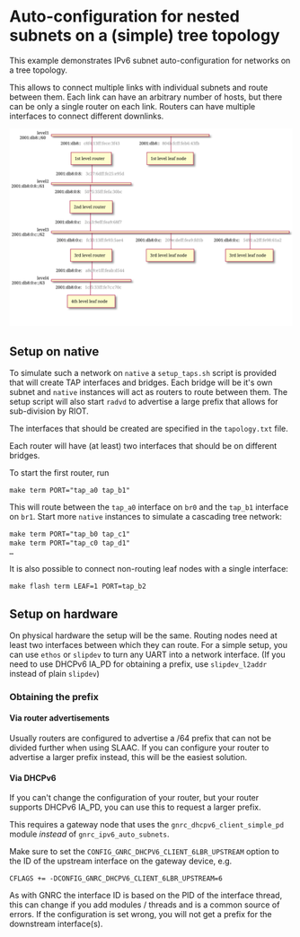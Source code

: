 # Auto-configuration for nested subnets on a (simple) tree topology

This example demonstrates IPv6 subnet auto-configuration for networks on a
tree topology.

This allows to connect multiple links with individual subnets and route
between them.
Each link can have an arbitrary number of hosts, but there can be only
a single router on each link.
Routers can have multiple interfaces to connect different downlinks.

![](../../doc/doxygen/src/gnrc_ipv6_auto_subnets_simple.svg)

## Setup on native

To simulate such a network on `native` a `setup_taps.sh` script is provided that
will create TAP interfaces and bridges.
Each bridge will be it's own subnet and `native` instances will act as routers
to route between them.
The setup script will also start `radvd` to advertise a large prefix that allows
for sub-division by RIOT.

The interfaces that should be created are specified in the `tapology.txt` file.

Each router will have (at least) two interfaces that should be on different
bridges.

To start the first router, run

    make term PORT="tap_a0 tap_b1"

This will route between the `tap_a0` interface on `br0` and the `tap_b1`
interface on `br1`.
Start more `native` instances to simulate a cascading tree network:

    make term PORT="tap_b0 tap_c1"
    make term PORT="tap_c0 tap_d1"
    …

It is also possible to connect non-routing leaf nodes with a single interface:

    make flash term LEAF=1 PORT=tap_b2


## Setup on hardware

On physical hardware the setup will be the same.
Routing nodes need at least two interfaces between which they can route.
For a simple setup, you can use `ethos` or `slipdev` to turn any UART into
a network interface. (If you need to use DHCPv6 IA_PD for obtaining a prefix,
use `slipdev_l2addr` instead of plain `slipdev`)

### Obtaining the prefix

#### Via router advertisements

Usually routers are configured to advertise a /64 prefix that can not be divided
further when using SLAAC.
If you can configure your router to advertise a larger prefix instead, this
will be the easiest solution.

#### Via DHCPv6

If you can't change the configuration of your router, but your router supports
DHCPv6 IA_PD, you can use this to request a larger prefix.

This requires a gateway node that uses the `gnrc_dhcpv6_client_simple_pd`
module *instead* of `gnrc_ipv6_auto_subnets`.

Make sure to set the `CONFIG_GNRC_DHCPV6_CLIENT_6LBR_UPSTREAM` option to the
ID of the upstream interface on the gateway device, e.g.

    CFLAGS += -DCONFIG_GNRC_DHCPV6_CLIENT_6LBR_UPSTREAM=6

As with GNRC the interface ID is based on the PID of the interface thread, this can
change if you add modules / threads and is a common source of errors.
If the configuration is set wrong, you will not get a prefix for the downstream
interface(s).
